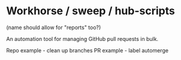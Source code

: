 # Workhorse / sweep / hub-scripts

(name should allow for "reports" too?)

An automation tool for managing GitHub pull requests in bulk.

Repo example - clean up branches
PR example - label automerge
